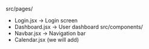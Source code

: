 src/pages/
  - Login.jsx → Login screen
  - Dashboard.jsx → User dashboard
src/components/
  - Navbar.jsx → Navigation bar
  - Calendar.jsx (we will add)